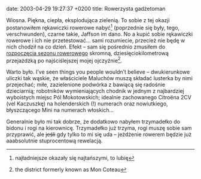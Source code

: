 date: 2003-04-29 19:27:37 +0200
title: Rowerzysta gadżetoman

Wiosna. Piękna, ciepła, eksplodująca zielenią. To sobie z tej okazji postanowiłem rękawiczki rowerowe nabyć[^1] (poprzednie się były, tego, verschwunden), czarne takie, Jaffson im dano. No a kupić sobie rękawiczki rowerowe i ich nie przetestować… sami rozumiecie, przecież nie będę w nich chodził na co dzień. Efekt – sam się pośrednio zmusiłem do [rozpoczęcia sezonu rowerowego](http://radkowiecki.is.evil.pl/rowery.html 'Radka [Teklaka] rozpoczęcie sezonu rowerowego') skromną, dziesięciokilometrową przejażdżką po najściślejszej mojej ojczyźnie[^2].

Warto było. I’ve seen things you people wouldn’t believe – dwukierunkowe uliczki tak wąskie, że właściciele Maluchów muszą składać lusterka by nimi przejechać; miłe, zazielenione podwórka z bawiącą się radośnie dzieciarnią; robotników wymieniających chodnik w jednym z najbardziej wyboistych miejsc Pól Mokotowskich; idealnie zachowanego Citroëna 2CV (vel Kaczuszkę) na holenderskich (!) numerach oraz nowiutkiego, błyszczącego Mini na numerach włoskich…

Generalnie było mi tak dobrze, że dodatkowo nabyłem trzymadełko do bidonu i rogi na kierownicę. Trzymadełko już trzyma, rogi muszę sobie sam przyprawić, ale <del>jeśli</del> gdy tylko to mi się uda – jeżdżenie rowerem będzie już aaabsolutnie stuprocentową rewelacją.

[^1]: najładniejsze okazały się najtańszymi, to lubię
[^2]: the district formerly known as Mon Coteau
